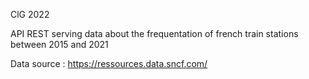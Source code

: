 ClG 2022

API REST serving data about the frequentation of french train stations between 2015 and 2021

Data source : https://ressources.data.sncf.com/

